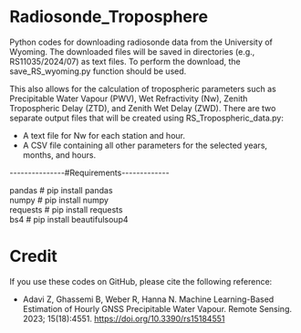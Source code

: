 # Radiosonde_Troposphere
Python codes for downloading radiosonde data from the University of Wyoming. The downloaded files will be saved in directories (e.g., RS11035/2024/07) as text files. To perform the download, the save_RS_wyoming.py function should be used.

This also allows for the calculation of tropospheric parameters such as Precipitable Water Vapour (PWV), Wet Refractivity (Nw), Zenith Tropospheric Delay (ZTD), and Zenith Wet Delay (ZWD).
There are two separate output files that will be created using RS_Tropospheric_data.py:

* A text file for Nw for each station and hour.
* A CSV file containing all other parameters for the selected years, months, and hours.

---------------#Requirements-------------

pandas     # pip install pandas  
numpy      # pip install numpy  
requests   # pip install requests  
bs4        # pip install beautifulsoup4  

# Credit
If you use these codes on GitHub, please cite the following reference:
- Adavi Z, Ghassemi B, Weber R, Hanna N. Machine Learning-Based Estimation of Hourly GNSS Precipitable Water Vapour. Remote Sensing. 2023; 15(18):4551. https://doi.org/10.3390/rs15184551
